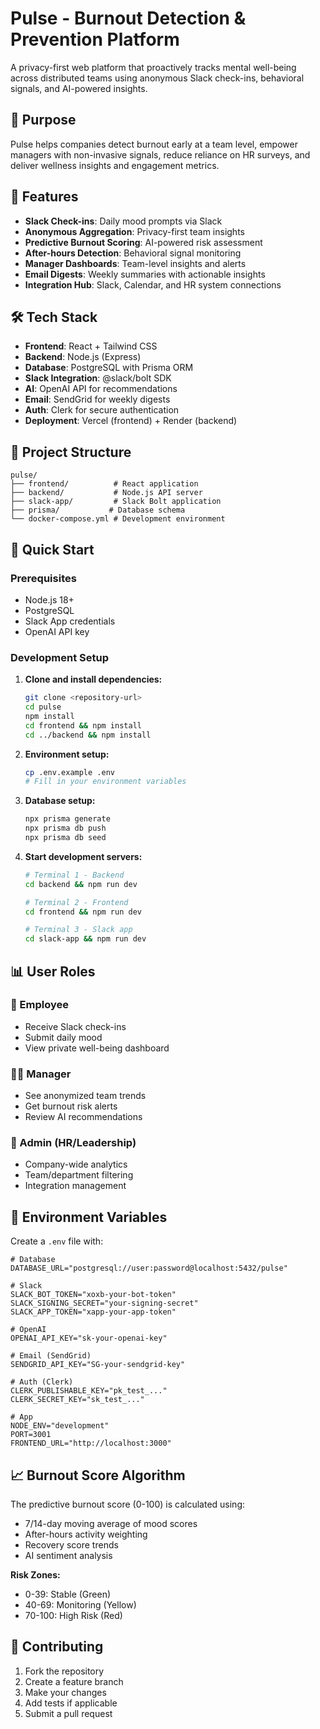 # Pulse - Burnout Detection & Prevention Platform

A privacy-first web platform that proactively tracks mental well-being across distributed teams using anonymous Slack check-ins, behavioral signals, and AI-powered insights.

## 🧠 Purpose

Pulse helps companies detect burnout early at a team level, empower managers with non-invasive signals, reduce reliance on HR surveys, and deliver wellness insights and engagement metrics.

## 🚀 Features

- **Slack Check-ins**: Daily mood prompts via Slack
- **Anonymous Aggregation**: Privacy-first team insights
- **Predictive Burnout Scoring**: AI-powered risk assessment
- **After-hours Detection**: Behavioral signal monitoring
- **Manager Dashboards**: Team-level insights and alerts
- **Email Digests**: Weekly summaries with actionable insights
- **Integration Hub**: Slack, Calendar, and HR system connections

## 🛠️ Tech Stack

- **Frontend**: React + Tailwind CSS
- **Backend**: Node.js (Express)
- **Database**: PostgreSQL with Prisma ORM
- **Slack Integration**: @slack/bolt SDK
- **AI**: OpenAI API for recommendations
- **Email**: SendGrid for weekly digests
- **Auth**: Clerk for secure authentication
- **Deployment**: Vercel (frontend) + Render (backend)

## 📁 Project Structure

```
pulse/
├── frontend/          # React application
├── backend/           # Node.js API server
├── slack-app/         # Slack Bolt application
├── prisma/           # Database schema
└── docker-compose.yml # Development environment
```

## 🚀 Quick Start

### Prerequisites

- Node.js 18+
- PostgreSQL
- Slack App credentials
- OpenAI API key

### Development Setup

1. **Clone and install dependencies:**
   ```bash
   git clone <repository-url>
   cd pulse
   npm install
   cd frontend && npm install
   cd ../backend && npm install
   ```

2. **Environment setup:**
   ```bash
   cp .env.example .env
   # Fill in your environment variables
   ```

3. **Database setup:**
   ```bash
   npx prisma generate
   npx prisma db push
   npx prisma db seed
   ```

4. **Start development servers:**
   ```bash
   # Terminal 1 - Backend
   cd backend && npm run dev
   
   # Terminal 2 - Frontend
   cd frontend && npm run dev
   
   # Terminal 3 - Slack app
   cd slack-app && npm run dev
   ```

## 📊 User Roles

### 👤 Employee
- Receive Slack check-ins
- Submit daily mood
- View private well-being dashboard

### 🧑‍💼 Manager
- See anonymized team trends
- Get burnout risk alerts
- Review AI recommendations

### 🏢 Admin (HR/Leadership)
- Company-wide analytics
- Team/department filtering
- Integration management

## 🔐 Environment Variables

Create a `.env` file with:

```env
# Database
DATABASE_URL="postgresql://user:password@localhost:5432/pulse"

# Slack
SLACK_BOT_TOKEN="xoxb-your-bot-token"
SLACK_SIGNING_SECRET="your-signing-secret"
SLACK_APP_TOKEN="xapp-your-app-token"

# OpenAI
OPENAI_API_KEY="sk-your-openai-key"

# Email (SendGrid)
SENDGRID_API_KEY="SG-your-sendgrid-key"

# Auth (Clerk)
CLERK_PUBLISHABLE_KEY="pk_test_..."
CLERK_SECRET_KEY="sk_test_..."

# App
NODE_ENV="development"
PORT=3001
FRONTEND_URL="http://localhost:3000"
```

## 📈 Burnout Score Algorithm

The predictive burnout score (0-100) is calculated using:
- 7/14-day moving average of mood scores
- After-hours activity weighting
- Recovery score trends
- AI sentiment analysis

**Risk Zones:**
- 0-39: Stable (Green)
- 40-69: Monitoring (Yellow)
- 70-100: High Risk (Red)

## 🤝 Contributing

1. Fork the repository
2. Create a feature branch
3. Make your changes
4. Add tests if applicable
5. Submit a pull request
